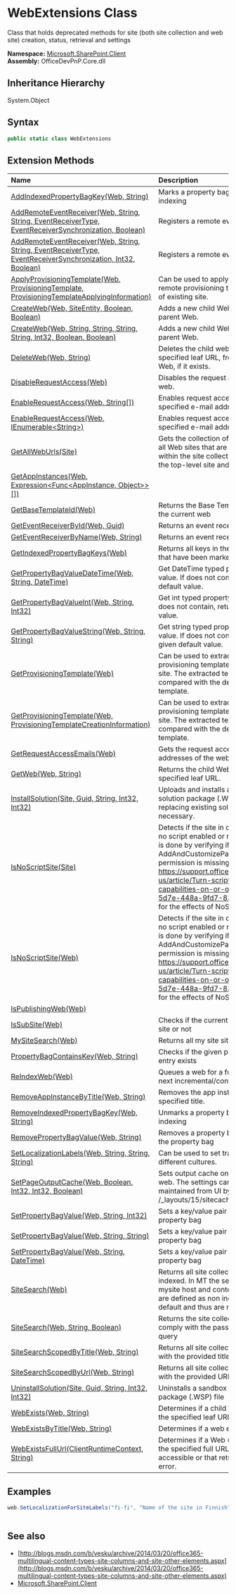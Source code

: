 # WebExtensions Class
 Class that holds deprecated methods for site (both site collection and web site) creation, status, retrieval and settings   

**Namespace:** [Microsoft.SharePoint.Client](Microsoft.SharePoint.Client.md)  
**Assembly:** OfficeDevPnP.Core.dll  
## Inheritance Hierarchy
System.Object  
## Syntax
```C#
public static class WebExtensions
```
## Extension Methods
|**Name**|**Description**|
|:-----|:-----|
| [AddIndexedPropertyBagKey(Web, String)](Microsoft.SharePoint.Client.WebExtensions.1e21757a.md) | Marks a property bag key for indexing
| [AddRemoteEventReceiver(Web, String, String, EventReceiverType, EventReceiverSynchronization, Boolean)](Microsoft.SharePoint.Client.WebExtensions.e1c51dcb.md) | Registers a remote event receiver
| [AddRemoteEventReceiver(Web, String, String, EventReceiverType, EventReceiverSynchronization, Int32, Boolean)](Microsoft.SharePoint.Client.WebExtensions.4c2af14e.md) | Registers a remote event receiver
| [ApplyProvisioningTemplate(Web, ProvisioningTemplate, ProvisioningTemplateApplyingInformation)](Microsoft.SharePoint.Client.WebExtensions.5fdc38cc.md) | Can be used to apply custom remote provisioning template on top of existing site.
| [CreateWeb(Web, SiteEntity, Boolean, Boolean)](Microsoft.SharePoint.Client.WebExtensions.6792428f.md) | Adds a new child Web (site) to a parent Web.
| [CreateWeb(Web, String, String, String, String, Int32, Boolean, Boolean)](Microsoft.SharePoint.Client.WebExtensions.593e8e9d.md) | Adds a new child Web (site) to a parent Web.
| [DeleteWeb(Web, String)](Microsoft.SharePoint.Client.WebExtensions.34d305de.md) | Deletes the child website with the specified leaf URL, from a parent Web, if it exists.
| [DisableRequestAccess(Web)](Microsoft.SharePoint.Client.WebExtensions.1fec6f8d.md) | Disables the request access on the web.
| [EnableRequestAccess(Web, String[])](Microsoft.SharePoint.Client.WebExtensions.a6aeb360.md) | Enables request access for the specified e-mail addresses.
| [EnableRequestAccess(Web, IEnumerable&lt;String&gt;)](Microsoft.SharePoint.Client.WebExtensions.efaf0293.md) | Enables request access for the specified e-mail addresses.
| [GetAllWebUrls(Site)](Microsoft.SharePoint.Client.WebExtensions.3201f18f.md) | Gets the collection of the URLs of all Web sites that are contained within the site collection, including the top-level site and its subsites.
| [GetAppInstances(Web, Expression&lt;Func&lt;AppInstance, Object&gt;&gt;[])](Microsoft.SharePoint.Client.WebExtensions.b057f688.md) | 
| [GetBaseTemplateId(Web)](Microsoft.SharePoint.Client.WebExtensions.f90c56f2.md) | Returns the Base Template ID for the current web
| [GetEventReceiverById(Web, Guid)](Microsoft.SharePoint.Client.WebExtensions.a2bbb95b.md) | Returns an event receiver definition
| [GetEventReceiverByName(Web, String)](Microsoft.SharePoint.Client.WebExtensions.f3860fda.md) | Returns an event receiver definition
| [GetIndexedPropertyBagKeys(Web)](Microsoft.SharePoint.Client.WebExtensions.fc2a9547.md) | Returns all keys in the property bag that have been marked for indexing
| [GetPropertyBagValueDateTime(Web, String, DateTime)](Microsoft.SharePoint.Client.WebExtensions.fdfebc13.md) | Get DateTime typed property bag value. If does not contain, returns default value.
| [GetPropertyBagValueInt(Web, String, Int32)](Microsoft.SharePoint.Client.WebExtensions.fb0e8960.md) | Get int typed property bag value. If does not contain, returns default value.
| [GetPropertyBagValueString(Web, String, String)](Microsoft.SharePoint.Client.WebExtensions.4427b00a.md) | Get string typed property bag value. If does not contain, returns given default value.
| [GetProvisioningTemplate(Web)](Microsoft.SharePoint.Client.WebExtensions.58235816.md) | Can be used to extract custom provisioning template from existing site. The extracted template will be compared with the default base template.
| [GetProvisioningTemplate(Web, ProvisioningTemplateCreationInformation)](Microsoft.SharePoint.Client.WebExtensions.8e22f686.md) | Can be used to extract custom provisioning template from existing site. The extracted template will be compared with the default base template.
| [GetRequestAccessEmails(Web)](Microsoft.SharePoint.Client.WebExtensions.e3474ac6.md) | Gets the request access e-mail addresses of the web.
| [GetWeb(Web, String)](Microsoft.SharePoint.Client.WebExtensions.f4d9ae5b.md) | Returns the child Web site with the specified leaf URL.
| [InstallSolution(Site, Guid, String, Int32, Int32)](Microsoft.SharePoint.Client.WebExtensions.8e60cd11.md) | Uploads and installs a sandbox solution package (.WSP) file, replacing existing solution if necessary.
| [IsNoScriptSite(Site)](Microsoft.SharePoint.Client.WebExtensions.f9298408.md) | Detects if the site in question has no script enabled or not. Detection is done by verifying if the AddAndCustomizePages permission is missing. See https://support.office.com/en-us/article/Turn-scripting-capabilities-on-or-off-1f2c515f-5d7e-448a-9fd7-835da935584f for the effects of NoScript
| [IsNoScriptSite(Web)](Microsoft.SharePoint.Client.WebExtensions.e5b2b186.md) | Detects if the site in question has no script enabled or not. Detection is done by verifying if the AddAndCustomizePages permission is missing. See https://support.office.com/en-us/article/Turn-scripting-capabilities-on-or-off-1f2c515f-5d7e-448a-9fd7-835da935584f for the effects of NoScript
| [IsPublishingWeb(Web)](Microsoft.SharePoint.Client.WebExtensions.471e4515.md) | 
| [IsSubSite(Web)](Microsoft.SharePoint.Client.WebExtensions.3f4614d5.md) | Checks if the current web is a sub site or not
| [MySiteSearch(Web)](Microsoft.SharePoint.Client.WebExtensions.cd9358ce.md) | Returns all my site site collections
| [PropertyBagContainsKey(Web, String)](Microsoft.SharePoint.Client.WebExtensions.7a7ae50c.md) | Checks if the given property bag entry exists
| [ReIndexWeb(Web)](Microsoft.SharePoint.Client.WebExtensions.3fc076f8.md) | Queues a web for a full crawl the next incremental/continous crawl
| [RemoveAppInstanceByTitle(Web, String)](Microsoft.SharePoint.Client.WebExtensions.ce847939.md) | Removes the app instance with the specified title.
| [RemoveIndexedPropertyBagKey(Web, String)](Microsoft.SharePoint.Client.WebExtensions.d4650ef6.md) | Unmarks a property bag key for indexing
| [RemovePropertyBagValue(Web, String)](Microsoft.SharePoint.Client.WebExtensions.7ebf8d0f.md) | Removes a property bag value from the property bag
| [SetLocalizationLabels(Web, String, String, String)](Microsoft.SharePoint.Client.WebExtensions.4fc70325.md) | Can be used to set translations for different cultures.
| [SetPageOutputCache(Web, Boolean, Int32, Int32, Boolean)](Microsoft.SharePoint.Client.WebExtensions.6f3ddc09.md) | Sets output cache on publishing web. The settings can be maintained from UI by visiting url /_layouts/15/sitecachesettings.aspx
| [SetPropertyBagValue(Web, String, Int32)](Microsoft.SharePoint.Client.WebExtensions.62c0b9da.md) | Sets a key/value pair in the web property bag
| [SetPropertyBagValue(Web, String, String)](Microsoft.SharePoint.Client.WebExtensions.e498740a.md) | Sets a key/value pair in the web property bag
| [SetPropertyBagValue(Web, String, DateTime)](Microsoft.SharePoint.Client.WebExtensions.c46c00d1.md) | Sets a key/value pair in the web property bag
| [SiteSearch(Web)](Microsoft.SharePoint.Client.WebExtensions.96462f9d.md) | Returns all site collections that are indexed. In MT the search center, mysite host and contenttype hub are defined as non indexable by default and thus are not returned
| [SiteSearch(Web, String, Boolean)](Microsoft.SharePoint.Client.WebExtensions.fdaf2ce0.md) | Returns the site collections that comply with the passed keyword query
| [SiteSearchScopedByTitle(Web, String)](Microsoft.SharePoint.Client.WebExtensions.9fff44d9.md) | Returns all site collection that match with the provided title
| [SiteSearchScopedByUrl(Web, String)](Microsoft.SharePoint.Client.WebExtensions.2aa306d6.md) | Returns all site collection that start with the provided URL
| [UninstallSolution(Site, Guid, String, Int32, Int32)](Microsoft.SharePoint.Client.WebExtensions.cb455e2d.md) | Uninstalls a sandbox solution package (.WSP) file
| [WebExists(Web, String)](Microsoft.SharePoint.Client.WebExtensions.9faba1e2.md) | Determines if a child Web site with the specified leaf URL exists.
| [WebExistsByTitle(Web, String)](Microsoft.SharePoint.Client.WebExtensions.d29a4f65.md) | Determines if a web exists by title.
| [WebExistsFullUrl(ClientRuntimeContext, String)](Microsoft.SharePoint.Client.WebExtensions.5f46fd34.md) | Determines if a Web (site) exists at the specified full URL, either accessible or that returns an access error.
## Examples
```C#
web.SetLocalizationForSiteLabels("fi-fi", "Name of the site in Finnish", "Description in Finnish");
            
```

## See also
- [http://blogs.msdn.com/b/vesku/archive/2014/03/20/office365-multilingual-content-types-site-columns-and-site-other-elements.aspx](http://blogs.msdn.com/b/vesku/archive/2014/03/20/office365-multilingual-content-types-site-columns-and-site-other-elements.aspx)
- [Microsoft.SharePoint.Client](Microsoft.SharePoint.Client.md)
